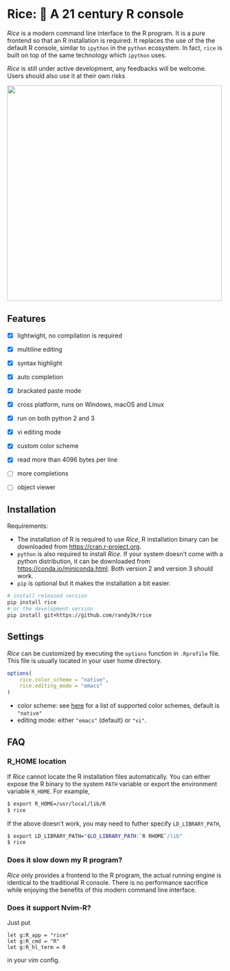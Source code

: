 # Rice: 🍚 A 21 century R console

_Rice_ is a modern command line interface to the R program. It is a pure frontend so that an R installation is required.
It replaces the use of the the default R console, similar to `ipython` in the `python` ecosystem. In fact, `rice` is built on top of the same technology which `ipython` uses. 

_Rice_ is still under active development, any feedbacks will be welcome. Users should also use it at their own risks 

<img width="500px" src="https://user-images.githubusercontent.com/1690993/29305813-9e7d3eaa-8168-11e7-98b1-de0bae83c590.png"></img>


## Features

- [x] lightwight, no compilation is required
- [x] multiline editing
- [x] syntax highlight
- [x] auto completion
- [x] brackated paste mode
- [x] cross platform, runs on Windows, macOS and Linux
- [x] run on both python 2 and 3
- [x] vi editing mode
- [x] custom color scheme
- [x] read more than 4096 bytes per line
- [ ] more completions
- [ ] object viewer


## Installation

Requirements:

- The installation of R is required to use _Rice_, R installation binary can be downloaded from https://cran.r-project.org.
- `python` is also required to install _Rice_. If your system doesn't come with a python distribution, it can be downloaded from https://conda.io/miniconda.html. Both version 2 and version 3 should work.
- `pip` is optional but it makes the installation a bit easier.

```sh
# install released version
pip install rice
# or the development version
pip install git+https://github.com/randy3k/rice
```

## Settings

_Rice_ can be customized by executing the `options` function in `.Rprofile` file. This file is usually located in your user home directory.

```r
options(
    rice.color_scheme = "native",
    rice.editing_mode = "emacs"
)
```

- color scheme: see [here](https://help.farbox.com/pygments.html) for a list of supported color schemes, default is `"native"`
- editing mode: either  `"emacs"` (default) or `"vi"`.

## FAQ

### R_HOME location

If _Rice_ cannot locate the R installation files automatically. You can either expose the R binary to the system `PATH` variable or export the environment variable `R_HOME`. For example,

```sh
$ export R_HOME=/usr/local/lib/R
$ rice
```

If the above doesn't work, you may need to futher specify `LD_LIBRARY_PATH`,

```sh
$ export LD_LIBRARY_PATH="$LD_LIBRARY_PATH:`R RHOME`/lib"
$ rice
```

### Does it slow down my R program?

_Rice_ only provides a frontend to the R program, the actual running engine is identical to the traditional R console. There is no performance sacrifice while enjoying the benefits of this modern command line interface. 

### Does it support Nvim-R?

Just put
```vim
let g:R_app = "rice"
let g:R_cmd = "R"
let g:R_hl_term = 0
```
in your vim config.
